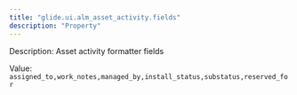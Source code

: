 ```yaml
---
title: "glide.ui.alm_asset_activity.fields"
description: "Property"
---
```


Description: Asset activity formatter fields

Value: `assigned_to,work_notes,managed_by,install_status,substatus,reserved_for`